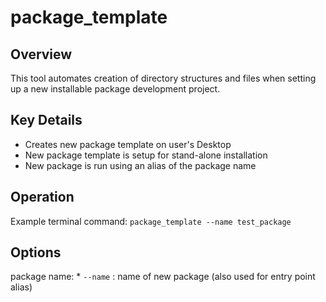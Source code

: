 # package_template
## Overview
This tool automates creation of directory structures and files when setting up a new installable package development project.

## Key Details
- Creates new package template on user's Desktop
- New package template is setup for stand-alone installation
- New package is run using an alias of the package name

## Operation
Example terminal command:
`package_template --name test_package`

## Options
package name:
    * `--name` : name of new package (also used for entry point alias)
    